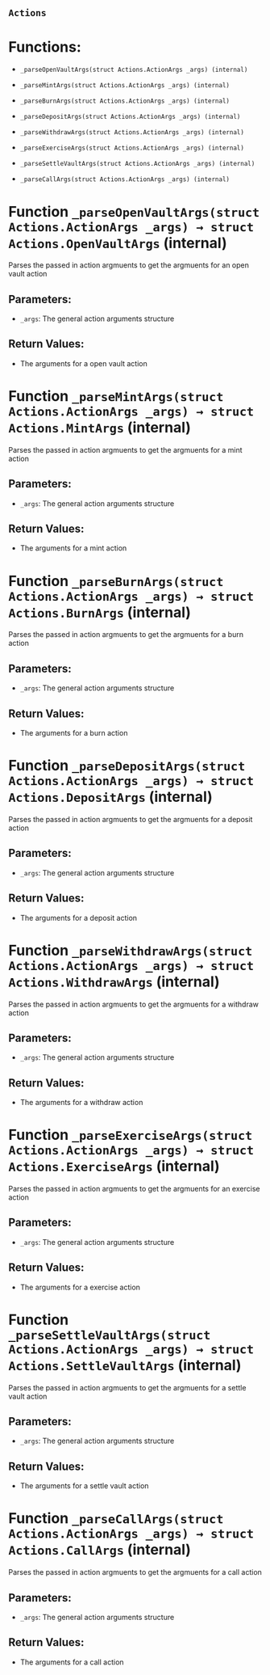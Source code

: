 ## `Actions`

# Functions:

- `_parseOpenVaultArgs(struct Actions.ActionArgs _args) (internal)`

- `_parseMintArgs(struct Actions.ActionArgs _args) (internal)`

- `_parseBurnArgs(struct Actions.ActionArgs _args) (internal)`

- `_parseDepositArgs(struct Actions.ActionArgs _args) (internal)`

- `_parseWithdrawArgs(struct Actions.ActionArgs _args) (internal)`

- `_parseExerciseArgs(struct Actions.ActionArgs _args) (internal)`

- `_parseSettleVaultArgs(struct Actions.ActionArgs _args) (internal)`

- `_parseCallArgs(struct Actions.ActionArgs _args) (internal)`

# Function `_parseOpenVaultArgs(struct Actions.ActionArgs _args) → struct Actions.OpenVaultArgs` (internal)

Parses the passed in action argmuents to get the argmuents for an open vault action

## Parameters:

- `_args`: The general action arguments structure

## Return Values:

- The arguments for a open vault action

# Function `_parseMintArgs(struct Actions.ActionArgs _args) → struct Actions.MintArgs` (internal)

Parses the passed in action argmuents to get the argmuents for a mint action

## Parameters:

- `_args`: The general action arguments structure

## Return Values:

- The arguments for a mint action

# Function `_parseBurnArgs(struct Actions.ActionArgs _args) → struct Actions.BurnArgs` (internal)

Parses the passed in action argmuents to get the argmuents for a burn action

## Parameters:

- `_args`: The general action arguments structure

## Return Values:

- The arguments for a burn action

# Function `_parseDepositArgs(struct Actions.ActionArgs _args) → struct Actions.DepositArgs` (internal)

Parses the passed in action argmuents to get the argmuents for a deposit action

## Parameters:

- `_args`: The general action arguments structure

## Return Values:

- The arguments for a deposit action

# Function `_parseWithdrawArgs(struct Actions.ActionArgs _args) → struct Actions.WithdrawArgs` (internal)

Parses the passed in action argmuents to get the argmuents for a withdraw action

## Parameters:

- `_args`: The general action arguments structure

## Return Values:

- The arguments for a withdraw action

# Function `_parseExerciseArgs(struct Actions.ActionArgs _args) → struct Actions.ExerciseArgs` (internal)

Parses the passed in action argmuents to get the argmuents for an exercise action

## Parameters:

- `_args`: The general action arguments structure

## Return Values:

- The arguments for a exercise action

# Function `_parseSettleVaultArgs(struct Actions.ActionArgs _args) → struct Actions.SettleVaultArgs` (internal)

Parses the passed in action argmuents to get the argmuents for a settle vault action

## Parameters:

- `_args`: The general action arguments structure

## Return Values:

- The arguments for a settle vault action

# Function `_parseCallArgs(struct Actions.ActionArgs _args) → struct Actions.CallArgs` (internal)

Parses the passed in action argmuents to get the argmuents for a call action

## Parameters:

- `_args`: The general action arguments structure

## Return Values:

- The arguments for a call action
